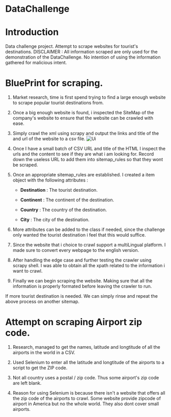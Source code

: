 # DataChallenge
Introduction
============
Data challenge project.
Attempt to scrape websites for tourist's destinations.
DISCLAIMER : All information scraped are only used for the demonstration of the DataChallenge. No intention of using the information gathered for malicious intent.

BluePrint for scraping.
===========

1.  Market research, time is first spend trying to find a large enough website to scrape popular tourist destinations from.

2.  Once a big enough website is found, i inspected the SiteMap of the company's website to ensure that the website can be crawled with ease.

3.  Simply crawl the xml using scrapy and output the links and title of the and url of the website to a csv file.
    ![Ui](images/Ui.png)

4.  Once I have a small batch of CSV URL and title of the HTML I inspect the urls and the content to see if they are what i am looking for. Record down the useless URL to add them into sitemap\_rules so that they wont be scraped.

5.  Once an appropriate sitemap\_rules are established. I created a item object with the following attributes :

    -   **Destination** : The tourist destination.

    -   **Continent** : The continent of the destination.

    -   **Country** : The country of the destination.

    -   **City** : The city of the destination.

6.  More attributes can be added to the class if needed, since the challenge only wanted the tourist destination i feel that this would suffice. 

7.  Since the website that i choice to crawl support a multiLingual platform. I made sure to convert every webpage to the english version. 

8.  After handling the edge case and further testing the crawler using scrapy shell. I was able to obtain all the xpath related to the information i want to crawl.

9.  Finally we can begin scraping the website. Making sure that all the information is properly formated before leaving the crawler to run.

If more tourist destination is needed. We can simply rinse and repeat the above process on another sitemap.

Attempt on scraping Airport zip code.
===========

1.  Research, managed to get the names, latitude and longtitude of all the airports in the world in a CSV.

2.  Used Selenium to enter all the latitude and longtitude of the airports to a script to get the ZIP code.

3.  Not all country uses a postal / zip code. Thus some airport's zip code are left blank.

4.  Reason for using Selenium is because there isn't a website that offers all the zip code of the airports to crawl. Some website provide zipcode of airport in America but no the whole world. They also dont cover small airports.

